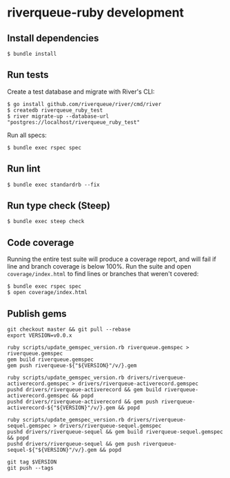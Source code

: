 # riverqueue-ruby development

## Install dependencies

```shell
$ bundle install
```
## Run tests

Create a test database and migrate with River's CLI:

```shell
$ go install github.com/riverqueue/river/cmd/river
$ createdb riverqueue_ruby_test
$ river migrate-up --database-url "postgres://localhost/riverqueue_ruby_test"
```

Run all specs:

```shell
$ bundle exec rspec spec
```

## Run lint

```shell
$ bundle exec standardrb --fix
```

## Run type check (Steep)

```shell
$ bundle exec steep check
```

## Code coverage

Running the entire test suite will produce a coverage report, and will fail if line and branch coverage is below 100%. Run the suite and open `coverage/index.html` to find lines or branches that weren't covered:

```shell
$ bundle exec rspec spec
$ open coverage/index.html
```

## Publish gems

```shell
git checkout master && git pull --rebase
export VERSION=v0.0.x

ruby scripts/update_gemspec_version.rb riverqueue.gemspec > riverqueue.gemspec
gem build riverqueue.gemspec
gem push riverqueue-${"${VERSION}"/v/}.gem

ruby scripts/update_gemspec_version.rb drivers/riverqueue-activerecord.gemspec > drivers/riverqueue-activerecord.gemspec
pushd drivers/riverqueue-activerecord && gem build riverqueue-activerecord.gemspec && popd
pushd drivers/riverqueue-activerecord && gem push riverqueue-activerecord-${"${VERSION}"/v/}.gem && popd

ruby scripts/update_gemspec_version.rb drivers/riverqueue-sequel.gemspec > drivers/riverqueue-sequel.gemspec
pushd drivers/riverqueue-sequel && gem build riverqueue-sequel.gemspec && popd
pushd drivers/riverqueue-sequel && gem push riverqueue-sequel-${"${VERSION}"/v/}.gem && popd

git tag $VERSION
git push --tags
```
